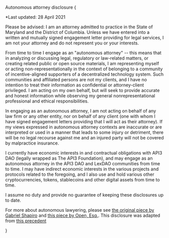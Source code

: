 Autonomous attorney disclosure {

*Last updated: 28 April 2021

Please be advised: I am an attorney admitted to practice in the State of Maryland and the District of Columbia. Unless we have entered into a written and mutually signed engagement letter providing for legal services, I am not your attorney and do not represent you or your interests. 

From time to time I engage as an "autonomous attorney" -- this means that in analyzing or discussing legal, regulatory or law-related matters, or creating related public or open source materials, I am representing myself or acting non-representationally in the context of belonging to a community of incentive-aligned supporters of a decentralized technology system. Such communities and affiliated persons are not my clients, and I have no intention to treat their information as confidential or attorney-client privileged. I am acting on my own behalf, but will seek to provide accurate and honest information while observing my general nonrepresentational professional and ethical responsibilities.

In engaging as an autonomous attorney, I am not acting on behalf of any law firm or any other entity, nor on behalf of any client (one with whom I have signed engagement letters providing that I will act as their attorney). If my views expressed in autonomous attorney contexts are inaccurate or are interpreted or used in a manner that leads to some injury or detriment, there will be no legal recourse against me and an injured party will not be covered by malpractice insurance.

I currently have economic interests in and contractual obligations with API3 DAO (legally wrapped as The API3 Foundation), and may engage as an autonomous attorney in the API3 DAO and LexDAO communities from time to time. I may have indirect economic interests in the various projects and protocols related to the foregoing, and I also use and hold various other cryptocurrencies, tokens, stablecoins and other digital assets from time to time.

I assume no duty and provide no guarantee of keeping these disclosures up to date. 

For more about autonomous lawyering, please see [the original piece by Gabriel Shapiro](https://lexnode.substack.com/p/autonomous-lawyering) and [this piece by Open, Esq.]( https://openlawesq.medium.com/autonomous-lawyering-using-openlaw-dad9c604975b). This disclosure was adapted from [this precedent](https://github.com/lex-node/lex_node_cryptoLaw_emporium/blob/main/autonomous-law-disclosure.md) 

}
